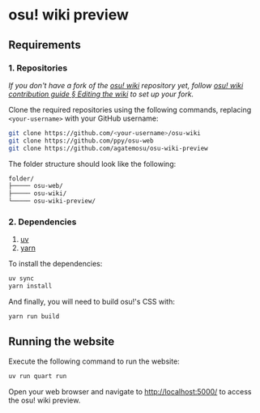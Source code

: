 # osu! wiki preview

## Requirements

### 1. Repositories

_If you don't have a fork of the [osu! wiki](https://github.com/ppy/osu-wiki) repository yet, follow [osu! wiki contribution guide § Editing the wiki](https://osu.ppy.sh/wiki/en/osu!_wiki/Contribution_guide#editing-the-wiki) to set up your fork._

Clone the required repositories using the following commands, replacing `<your-username>` with your GitHub username:

```bash
git clone https://github.com/<your-username>/osu-wiki
git clone https://github.com/ppy/osu-web
git clone https://github.com/agatemosu/osu-wiki-preview
```

The folder structure should look like the following:

```bash
folder/
├───── osu-web/
├───── osu-wiki/
└───── osu-wiki-preview/
```

### 2. Dependencies

1. [uv](https://docs.astral.sh/uv/)
2. [yarn](https://yarnpkg.com/getting-started/install)

To install the dependencies:

```bash
uv sync
yarn install
```

And finally, you will need to build osu!'s CSS with:

```bash
yarn run build
```

## Running the website

Execute the following command to run the website:

```bash
uv run quart run
```

Open your web browser and navigate to <http://localhost:5000/> to access the osu! wiki preview.
